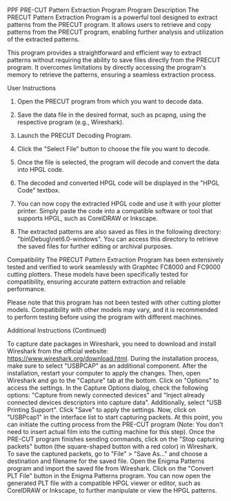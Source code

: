 PPF PRE-CUT Pattern Extraction Program
Program Description
The PRECUT Pattern Extraction Program is a powerful tool designed to extract patterns from the PRECUT program. It allows users to retrieve and copy patterns from the PRECUT program, enabling further analysis and utilization of the extracted patterns.

This program provides a straightforward and efficient way to extract patterns without requiring the ability to save files directly from the PRECUT program. It overcomes limitations by directly accessing the program's memory to retrieve the patterns, ensuring a seamless extraction process.

User Instructions

1.  Open the PRECUT program from which you want to decode data.
2.  Save the data file in the desired format, such as pcapng, using the respective program (e.g., Wireshark).
3.  Launch the PRECUT Decoding Program.
4.  Click the "Select File" button to choose the file you want to decode.
5.  Once the file is selected, the program will decode and convert the data into HPGL code.
6.  The decoded and converted HPGL code will be displayed in the "HPGL Code" textbox.

7.  You can now copy the extracted HPGL code and use it with your plotter printer. 
    Simply paste the code into a compatible software or tool that supports HPGL, such as CorelDRAW or Inkscape.
    
8.  The extracted patterns are also saved as files in the following directory: "bin\Debug\net6.0-windows". 
    You can access this directory to retrieve the saved files for further editing or archival purposes.

Compatibility
The PRECUT Pattern Extraction Program has been extensively tested and verified to work seamlessly with Graphtec FC8000 and FC9000 cutting plotters. These models have been specifically tested for compatibility, ensuring accurate pattern extraction and reliable performance.

Please note that this program has not been tested with other cutting plotter models. Compatibility with other models may vary, and it is recommended to perform testing before using the program with different machines.

Additional Instructions (Continued)

To capture date packages in Wireshark, you need to download and install Wireshark from the official website: https://www.wireshark.org/download.html. During the installation process, make sure to select "USBPCAP" as an additional component.
After the installation, restart your computer to apply the changes. Then, open Wireshark and go to the "Capture" tab at the bottom. Click on "Options" to access the settings.
In the Capture Options dialog, check the following options: "Capture from newly connected devices" and "Inject already connected devices descriptors into capture data". Additionally, select "USB Printing Support". Click "Save" to apply the settings.
Now, click on "USBPcap1" in the interface list to start capturing packets. At this point, you can initiate the cutting process from the PRE-CUT program (Note: You don't need to insert actual film into the cutting machine for this step).
Once the PRE-CUT program finishes sending commands, click on the "Stop capturing packets" button (the square-shaped button with a red color) in Wireshark.
To save the captured packets, go to "File" > "Save As..." and choose a destination and filename for the saved file.
Open the Enigma Patterns program and import the saved file from Wireshark.
Click on the "Convert PLT File" button in the Enigma Patterns program.
You can now open the generated PLT file with a compatible HPGL viewer or editor, such as CorelDRAW or Inkscape, to further manipulate or view the HPGL patterns.
